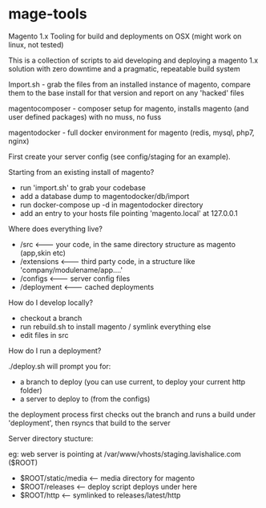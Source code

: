 # mage-tools
Magento 1.x Tooling for build and deployments on OSX (might work on linux, not tested)

This is a collection of scripts to aid developing and deploying a magento 1.x solution with zero downtime and a 
pragmatic, repeatable build system

Import.sh - grab the files from an installed instance of magento, compare them to the base install for that version
            and report on any 'hacked' files
            
magentocomposer - composer setup for magento, installs magento (and user defined packages) with no muss, no fuss

magentodocker - full docker environment for magento (redis, mysql, php7, nginx)

First create your server config (see config/staging for an example).

Starting from an existing install of magento?  

+ run 'import.sh' to grab your codebase 
+ add a database dump to magentodocker/db/import
+ run docker-compose up -d in magentodocker directory
+ add an entry to your hosts file pointing 'magento.local' at 127.0.0.1

Where does everything live?

+ /src <--- your code, in the same directory structure as magento (app,skin etc)
+ /extensions <--- third party code, in a structure like 'company/modulename/app....'
+ /configs <--- server config files
+ /deployment <--- cached deployments

How do I develop locally?

+ checkout a branch
+ run rebuild.sh to install magento / symlink everything else
+ edit files in src

How do I run a deployment? 

./deploy.sh will prompt you for:

+ a branch to deploy (you can use current, to deploy your current http folder)
+ a server to deploy to (from the configs)

the deployment process first checks out the branch and runs a build under 'deployment', then rsyncs that build to the server

Server directory stucture:

eg: web server is pointing at /var/www/vhosts/staging.lavishalice.com ($ROOT)

+ $ROOT/static/media <-- media directory for magento
+ $ROOT/releases <-- deploy script deploys under here
+ $ROOT/http <-- symlinked to releases/latest/http


